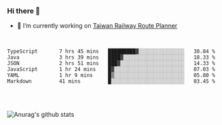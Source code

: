 ### Hi there 👋

- 🔭 I’m currently working on [Taiwan Railway Route Planner](https://github.com/Taiwan-Railway-Route-Planner)

<br/>

<!--START_SECTION:waka-->

```text
TypeScript       7 hrs 45 mins   █████████▓░░░░░░░░░░░░░░░   38.84 %
Java             3 hrs 39 mins   ████▓░░░░░░░░░░░░░░░░░░░░   18.33 %
JSON             2 hrs 51 mins   ███▓░░░░░░░░░░░░░░░░░░░░░   14.33 %
JavaScript       1 hr 24 mins    █▓░░░░░░░░░░░░░░░░░░░░░░░   07.03 %
YAML             1 hr 9 mins     █▒░░░░░░░░░░░░░░░░░░░░░░░   05.80 %
Markdown         41 mins         █░░░░░░░░░░░░░░░░░░░░░░░░   03.45 %
```

<!--END_SECTION:waka-->

<br/>
<br/>

![Anurag's github stats](https://github-readme-stats.vercel.app/api?username=DepickereSven&show_icons=true&theme=tokyonight)



<!--
**DepickereSven/DepickereSven** is a ✨ _special_ ✨ repository because its `README.md` (this file) appears on your GitHub profile.

Here are some ideas to get you started:

- 🔭 I’m currently working on ...
- 🌱 I’m currently learning ...
- 👯 I’m looking to collaborate on ...
- 🤔 I’m looking for help with ...
- 💬 Ask me about ...
- 📫 How to reach me: ...
- 😄 Pronouns: ...
- ⚡ Fun fact: ...
-->

